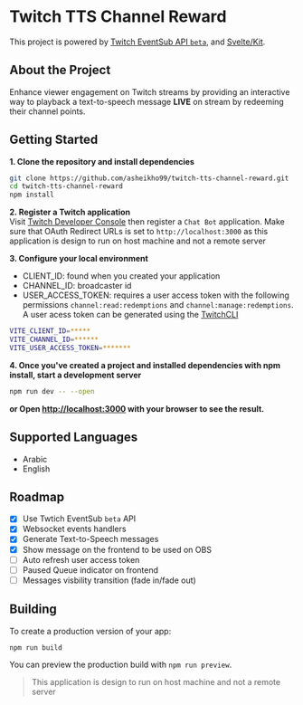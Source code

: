 # Twitch TTS Channel Reward
This project is powered by [Twitch EventSub API `beta`](https://dev.twitch.tv/docs/eventsub/handling-websocket-events/), and [Svelte/Kit](https://kit.svelte.dev/docs/introduction).

## About the Project
Enhance viewer engagement on Twitch streams by providing an interactive way to playback a text-to-speech message **LIVE** on stream by redeeming their channel points.

## Getting Started

**1. Clone the repository and install dependencies**

```bash
git clone https://github.com/asheikho99/twitch-tts-channel-reward.git
cd twitch-tts-channel-reward
npm install
```

**2. Register a Twitch application**<br>
Visit [Twitch Developer Console](https://dev.twitch.tv/console) then register a `Chat Bot` application. Make sure that OAuth Redirect URLs is set to `http://localhost:3000` as this application is design to run on host machine and not a remote server

**3. Configure your local environment**
- CLIENT_ID: found when you created your application
- CHANNEL_ID: broadcaster id
- USER_ACCESS_TOKEN: requires a user access token with the following permissions `channel:read:redemptions` and `channel:manage:redemptions`. A user acess token can be generated using the [TwitchCLI](https://dev.twitch.tv/docs/cli/)

```bash
VITE_CLIENT_ID=*****
VITE_CHANNEL_ID=******
VITE_USER_ACCESS_TOKEN=*******
```

**4. Once you've created a project and installed dependencies with npm install, start a development server**
```bash
npm run dev -- --open
```

**or Open [http://localhost:3000](http://localhost:5173) with your browser to see the result.**

## Supported Languages
- Arabic
- English

## Roadmap
- [x] Use Twtich EventSub `beta` API
- [x] Websocket events handlers
- [x] Generate Text-to-Speech messages
- [x] Show message on the frontend to be used on OBS
- [ ] Auto refresh user access token
- [ ] Paused Queue indicator on frontend
- [ ] Messages visbility transition (fade in/fade out)

## Building

To create a production version of your app:

```bash
npm run build
```
You can preview the production build with `npm run preview`.
> This application is design to run on host machine and not a remote server
